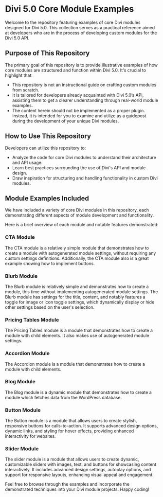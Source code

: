 # Divi 5.0 Core Module Examples

Welcome to the repository featuring examples of core Divi modules designed for Divi 5.0. This collection serves as a practical reference aimed at developers who are in the process of developing custom modules for the Divi 5.0 API.

## Purpose of This Repository

The primary goal of this repository is to provide illustrative examples of how core modules are structured and function within Divi 5.0. It's crucial to highlight that:

- This repository is not an instructional guide on crafting custom modules from scratch.
- It is tailored for developers already acquainted with Divi 5.0’s API, assisting them to get a clearer understanding through real-world module examples.
- The content herein should not be implemented as a proper plugin. Instead, it is intended for you to examine and utilize as a guidepost during the development of your unique Divi modules.

## How to Use This Repository

Developers can utilize this repository to:

- Analyze the code for core Divi modules to understand their architecture and API usage.
- Learn best practices surrounding the use of Divi's API and module design.
- Draw inspiration for structuring and handling functionality in custom Divi modules.

## Module Examples Included
We have included a variety of core Divi modules in this repository, each demonstrating different aspects of module development and functionality.

Here is a brief overview of each module and notable features demonstrated:

### CTA Module
The CTA module is a relatively simple module that demonstrates how to create a module with autogenerated module settings, without requiring any custom settings definitions. Additionally, the CTA module also is a great example showing how to implement buttons.

### Blurb Module
The Blurb module is relatively simple and demonstrates how to create a module, this time without implementing autogenerated module settings. The Blurb module has settings for the title, content, and notably features a toggle for image or icon toggle settings, which dynamically display or hide other settings based on the user's selection.

### Pricing Tables Module
The Pricing Tables module is a module that demonstrates how to create a module with child elements. It also makes use of autogenerated module settings.

### Accordion Module
The Accordion module is a module that demonstrates how to create a module with child elements.

### Blog Module
The Blog module is a dynamic module that demonstrates how to create a module which fetches data from the WordPress database.

### Button Module
The Button module is a module that allows users to create stylish, responsive buttons for calls-to-action. It supports advanced design options, dynamic links, and styling for hover effects, providing enhanced interactivity for websites.

### Slider Module
The slider module is a module that allows users to create dynamic, customizable sliders with images, text, and buttons for showcasing content interactively. It includes advanced design settings, autoplay options, and support for responsive layouts, enhancing visual appeal and engagement.


Feel free to browse through the examples and incorporate the demonstrated techniques into your Divi module projects. Happy coding!